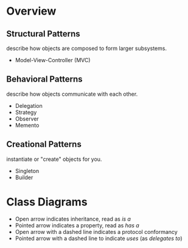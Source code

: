 # Overview

## Structural Patterns
describe how objects are composed to form larger subsystems.

- Model-View-Controller (MVC)

## Behavioral Patterns
describe how objects communicate with each other.

- Delegation
- Strategy
- Observer
- Memento

## Creational Patterns
instantiate or "create" objects for you.

- Singleton
- Builder

# Class Diagrams
- Open arrow indicates inheritance, read as _is a_
- Pointed arrow indicates a property, read as _has a_
- Open arrow with a dashed line indicates a protocol conformancy
- Pointed arrow with a dashed line to indicate _uses_ (as _delegates to_)
